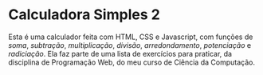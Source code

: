 # Calculadora Simples 2
Esta é uma calculador feita com HTML, CSS e Javascript, com funções de *soma*, *subtração*, *multiplicação*, *divisão*, *arredondamento*, *potenciação* e *radiciação*.
Ela faz parte de uma lista de exercícios para praticar, da disciplina de Programação Web, do meu curso de Ciência da Computação.
